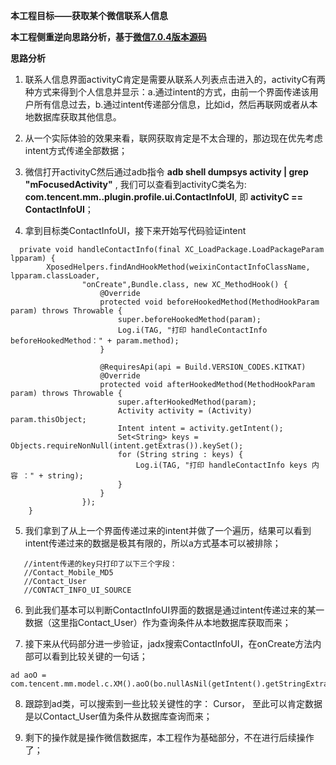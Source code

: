 **本工程目标——获取某个微信联系人信息**

<!--<img src="image/contact.png" width="280px" height="300px"/>-->

**本工程侧重逆向思路分析，基于[微信7.0.4版本源码](./docs/weixin_7.0.4_source)**

**思路分析**

1. 联系人信息界面activityC肯定是需要从联系人列表点击进入的，activityC有两种方式来得到个人信息并显示：a.通过intent的方式，由前一个界面传递该用户所有信息过去，b.通过intent传递部分信息，比如id，然后再联网或者从本地数据库获取其他信息。

2. 从一个实际体验的效果来看，联网获取肯定是不太合理的，那边现在优先考虑intent方式传递全部数据；

3. 微信打开activityC然后通过adb指令 **adb shell dumpsys activity | grep "mFocusedActivity"** , 我们可以查看到activityC类名为: **com.tencent.mm..plugin.profile.ui.ContactInfoUI**, 即 **activityC == ContactInfoUI**；

4. 拿到目标类ContactInfoUI，接下来开始写代码验证intent

```
  private void handleContactInfo(final XC_LoadPackage.LoadPackageParam lpparam) {
        XposedHelpers.findAndHookMethod(weixinContactInfoClassName, lpparam.classLoader,
                "onCreate",Bundle.class, new XC_MethodHook() {
                    @Override
                    protected void beforeHookedMethod(MethodHookParam param) throws Throwable {
                        super.beforeHookedMethod(param);
                        Log.i(TAG, "打印 handleContactInfo beforeHookedMethod：" + param.method);
                    }

                    @RequiresApi(api = Build.VERSION_CODES.KITKAT)
                    @Override
                    protected void afterHookedMethod(MethodHookParam param) throws Throwable {
                        super.afterHookedMethod(param);
                        Activity activity = (Activity) param.thisObject;
                        Intent intent = activity.getIntent();
                        Set<String> keys = Objects.requireNonNull(intent.getExtras()).keySet();
                        for (String string : keys) {
                            Log.i(TAG, "打印 handleContactInfo keys 内容 ：" + string);
                        }
                    }
                });
    }
```

5. 我们拿到了从上一个界面传递过来的intent并做了一个遍历，结果可以看到intent传递过来的数据是极其有限的，所以a方式基本可以被排除；

```
   //intent传递的key只打印了以下三个字段：
   //Contact_Mobile_MD5  
   //Contact_User  
   //CONTACT_INFO_UI_SOURCE  
```

6. 到此我们基本可以判断ContactInfoUI界面的数据是通过intent传递过来的某一数据（这里指Contact_User）作为查询条件从本地数据库获取而来；

7. 接下来从代码部分进一步验证，jadx搜索ContactInfoUI，在onCreate方法内部可以看到比较关键的一句话；

```
ad aoO = com.tencent.mm.model.c.XM().aoO(bo.nullAsNil(getIntent().getStringExtra("Contact_User")));
```

8. 跟踪到ad类，可以搜索到一些比较关键性的字： Cursor， 至此可以肯定数据是以Contact_User值为条件从数据库查询而来；

9. 剩下的操作就是操作微信数据库，本工程作为基础部分，不在进行后续操作了；





